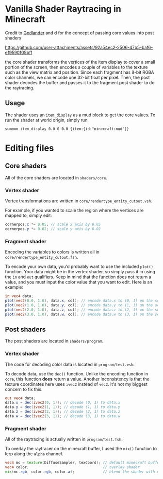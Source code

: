 # Vanilla Shader Raytracing in Minecraft
Credit to [Godlander](https://github.com/Godlander/raytracing) and d for the concept of passing core values into post shaders

https://github.com/user-attachments/assets/92a54ec2-2506-47b5-baf6-ef9590105bff

the core shader transforms the vertices of the item display to cover a small portion of the screen, then encodes a couple of variables to the texture such as the view matrix and position. Since each fragment has 8-bit RGBA color channels, we can encode one 32-bit float per pixel. Then, the post shader decodes the buffer and passes it to the fragment post shader to do the raytracing.

## Usage
The shader uses an `item_display` as a mud block to get the core values. To run the shader at world origin, simply run
```mcfunction
summon item_display 0.0 0 0.0 {item:{id:"minecraft:mud"}}
```

# Editing files
## Core shaders
All of the core shaders are located in `shaders/core`.
### Vertex shader
Vertex transformations are written in  `core/rendertype_entity_cutout.vsh`.

For example, if you wanted to scale the region where the vertices are mapped to, simply edit:
```glsl
cornerpos.x *= 0.05; // scale x axis by 0.05
cornerpos.y *= 0.02; // scale y axis by 0.02
```
### Fragment shader
Encoding the variables to colors is written all in `core/rendertype_entity_cutout.fsh`.

To encode your own data, you'd probably want to use the included `plot()` function. Your data might be in the vertex shader, so simply pass it in using the `in` and `out` qualifiers. Keep in mind that the function does not return a value, and you must input the color value that you want to edit. Here is an example:
```glsl
in vec4 data;
plot(vec2(0.0, 1.0), data.x, col); // encode data.x to (0, 1) on the screen
plot(vec2(1.0, 1.0), data.y, col); // encode data.y to (1, 1) on the screen
plot(vec2(2.0, 1.0), data.z, col); // encode data.z to (2, 1) on the screen
plot(vec2(3.0, 1.0), data.w, col); // encode data.w to (3, 1) on the screen
```

## Post shaders
The post shaders are located in `shaders/program`.
### Vertex shader
The code for decoding color data is located in `program/test.vsh`.

To decode data, use the `dec()` function. Unlike the encoding function in `core`, this function **does** return a value. Another inconsistency is that the texture coordinates here uses `ivec2` instead of `vec2`. It's not my biggest concern to fix this.
```glsl
out vec4 data;
data.x = dec(ivec2(0, 1)); // decode (0, 1) to data.x
data.y = dec(ivec2(1, 1)); // decode (1, 1) to data.y
data.z = dec(ivec2(2, 1)); // decode (2, 1) to data.z
data.w = dec(ivec2(3, 1)); // decode (3, 1) to data.w
```
### Fragment shader
All of the raytracing is actually written in `program/test.fsh`.

To overlay the raytracer on the minecraft buffer, I used the `mix()` function to lerp along the `alpha` channel.
```glsl
vec4 mc = texture(DiffuseSampler, texCoord); // default minecraft buffer
vec4 color;                                  // overlay shader
mix(mc.rgb, color.rgb, color.a);             // blend the shader with mc
```
